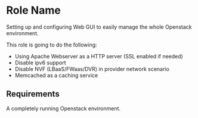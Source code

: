 Role Name
=========

Setting up and configuring Web GUI to easily manage the whole Openstack environment.

This role is going to do the following:

* Using Apache Webserver as a HTTP server (SSL enabled if needed)
* Disable ipv6 support
* Disable NVF (LBaaS/FWaas/DVR) in provider network scenario
* Memcached as a caching service


Requirements
------------

A completely running Openstack environment.